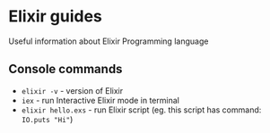 # Elixir guides

Useful information about Elixir Programming language

## Console commands

- `elixir -v` - version of Elixir
- `iex` - run Interactive Elixir mode in terminal
- `elixir hello.exs` - run Elixir script (eg. this script has command: `IO.puts "Hi"`)
